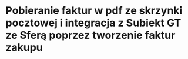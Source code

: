# Pobieranie faktur w pdf ze skrzynki pocztowej i integracja z Subiekt GT ze Sferą poprzez tworzenie faktur zakupu